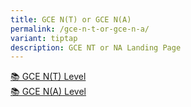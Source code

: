 ```yaml
---
title: GCE N(T) or GCE N(A)
permalink: /gce-n-t-or-gce-n-a/
variant: tiptap
description: GCE NT or NA Landing Page
---
```

<div class="isomer-card-grid"><a rel="noopener noreferrer nofollow" href="/gce-na-level" class="isomer-card"><div class="isomer-card-body"><div class="isomer-card-title">📚 GCE N(T) Level</div><div class="isomer-card-link"> </div></div></a>
<a rel="noopener noreferrer nofollow" href="/gce-na-level" class="isomer-card">
<div class="isomer-card-body">
<div class="isomer-card-title">📚 GCE N(A) Level</div>
<div class="isomer-card-link"></div>
</div>
</a>
</div>
<p></p>